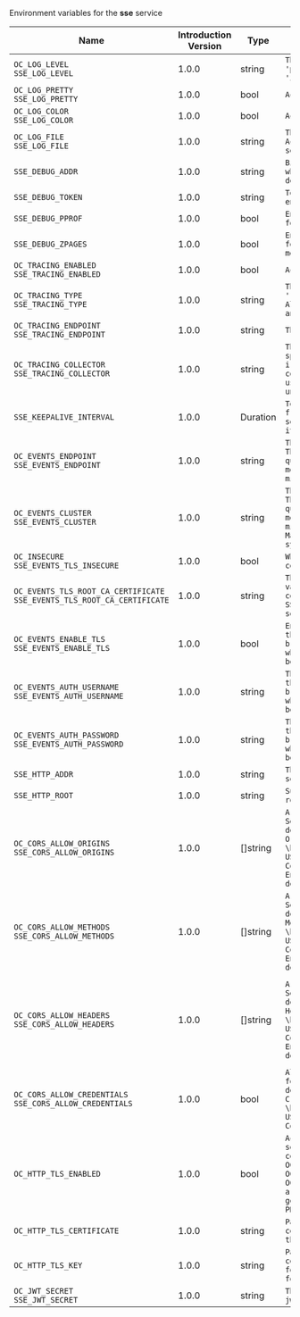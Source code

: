 Environment variables for the **sse** service

| Name | Introduction Version | Type | Description | Default Value |
|---|---|---|---|---|
|`OC_LOG_LEVEL`<br/>`SSE_LOG_LEVEL`| 1.0.0 |string|`The log level. Valid values are: 'panic', 'fatal', 'error', 'warn', 'info', 'debug', 'trace'.`||
|`OC_LOG_PRETTY`<br/>`SSE_LOG_PRETTY`| 1.0.0 |bool|`Activates pretty log output.`|false|
|`OC_LOG_COLOR`<br/>`SSE_LOG_COLOR`| 1.0.0 |bool|`Activates colorized log output.`|false|
|`OC_LOG_FILE`<br/>`SSE_LOG_FILE`| 1.0.0 |string|`The path to the log file. Activates logging to this file if set.`||
|`SSE_DEBUG_ADDR`| 1.0.0 |string|`Bind address of the debug server, where metrics, health, config and debug endpoints will be exposed.`|127.0.0.1:9139|
|`SSE_DEBUG_TOKEN`| 1.0.0 |string|`Token to secure the metrics endpoint.`||
|`SSE_DEBUG_PPROF`| 1.0.0 |bool|`Enables pprof, which can be used for profiling.`|false|
|`SSE_DEBUG_ZPAGES`| 1.0.0 |bool|`Enables zpages, which can be used for collecting and viewing in-memory traces.`|false|
|`OC_TRACING_ENABLED`<br/>`SSE_TRACING_ENABLED`| 1.0.0 |bool|`Activates tracing.`|false|
|`OC_TRACING_TYPE`<br/>`SSE_TRACING_TYPE`| 1.0.0 |string|`The type of tracing. Defaults to '', which is the same as 'jaeger'. Allowed tracing types are 'jaeger' and '' as of now.`||
|`OC_TRACING_ENDPOINT`<br/>`SSE_TRACING_ENDPOINT`| 1.0.0 |string|`The endpoint of the tracing agent.`||
|`OC_TRACING_COLLECTOR`<br/>`SSE_TRACING_COLLECTOR`| 1.0.0 |string|`The HTTP endpoint for sending spans directly to a collector, i.e. \http://jaeger-collector:14268/api/traces. Only used if the tracing endpoint is unset.`||
|`SSE_KEEPALIVE_INTERVAL`| 1.0.0 |Duration|`To prevent intermediate proxies from closing the SSE connection, send periodic SSE comments to keep it open.`|0s|
|`OC_EVENTS_ENDPOINT`<br/>`SSE_EVENTS_ENDPOINT`| 1.0.0 |string|`The address of the event system. The event system is the message queuing service. It is used as message broker for the microservice architecture.`|127.0.0.1:9233|
|`OC_EVENTS_CLUSTER`<br/>`SSE_EVENTS_CLUSTER`| 1.0.0 |string|`The clusterID of the event system. The event system is the message queuing service. It is used as message broker for the microservice architecture. Mandatory when using NATS as event system.`|opencloud-cluster|
|`OC_INSECURE`<br/>`SSE_EVENTS_TLS_INSECURE`| 1.0.0 |bool|`Whether to verify the server TLS certificates.`|false|
|`OC_EVENTS_TLS_ROOT_CA_CERTIFICATE`<br/>`SSE_EVENTS_TLS_ROOT_CA_CERTIFICATE`| 1.0.0 |string|`The root CA certificate used to validate the server's TLS certificate. If provided SSE_EVENTS_TLS_INSECURE will be seen as false.`||
|`OC_EVENTS_ENABLE_TLS`<br/>`SSE_EVENTS_ENABLE_TLS`| 1.0.0 |bool|`Enable TLS for the connection to the events broker. The events broker is the OpenCloud service which receives and delivers events between the services.`|false|
|`OC_EVENTS_AUTH_USERNAME`<br/>`SSE_EVENTS_AUTH_USERNAME`| 1.0.0 |string|`The username to authenticate with the events broker. The events broker is the OpenCloud service which receives and delivers events between the services.`||
|`OC_EVENTS_AUTH_PASSWORD`<br/>`SSE_EVENTS_AUTH_PASSWORD`| 1.0.0 |string|`The password to authenticate with the events broker. The events broker is the OpenCloud service which receives and delivers events between the services.`||
|`SSE_HTTP_ADDR`| 1.0.0 |string|`The bind address of the HTTP service.`|127.0.0.1:9135|
|`SSE_HTTP_ROOT`| 1.0.0 |string|`Subdirectory that serves as the root for this HTTP service.`|/|
|`OC_CORS_ALLOW_ORIGINS`<br/>`SSE_CORS_ALLOW_ORIGINS`| 1.0.0 |[]string|`A list of allowed CORS origins. See following chapter for more details: *Access-Control-Allow-Origin* at \https://developer.mozilla.org/en-US/docs/Web/HTTP/Headers/Access-Control-Allow-Origin. See the Environment Variable Types description for more details.`|[*]|
|`OC_CORS_ALLOW_METHODS`<br/>`SSE_CORS_ALLOW_METHODS`| 1.0.0 |[]string|`A list of allowed CORS methods. See following chapter for more details: *Access-Control-Request-Method* at \https://developer.mozilla.org/en-US/docs/Web/HTTP/Headers/Access-Control-Request-Method. See the Environment Variable Types description for more details.`|[GET]|
|`OC_CORS_ALLOW_HEADERS`<br/>`SSE_CORS_ALLOW_HEADERS`| 1.0.0 |[]string|`A list of allowed CORS headers. See following chapter for more details: *Access-Control-Request-Headers* at \https://developer.mozilla.org/en-US/docs/Web/HTTP/Headers/Access-Control-Request-Headers. See the Environment Variable Types description for more details.`|[Authorization Origin Content-Type Accept X-Requested-With X-Request-Id Ocs-Apirequest]|
|`OC_CORS_ALLOW_CREDENTIALS`<br/>`SSE_CORS_ALLOW_CREDENTIALS`| 1.0.0 |bool|`Allow credentials for CORS.See following chapter for more details: *Access-Control-Allow-Credentials* at \https://developer.mozilla.org/en-US/docs/Web/HTTP/Headers/Access-Control-Allow-Credentials.`|true|
|`OC_HTTP_TLS_ENABLED`| 1.0.0 |bool|`Activates TLS for the http based services using the server certifcate and key configured via OC_HTTP_TLS_CERTIFICATE and OC_HTTP_TLS_KEY. If OC_HTTP_TLS_CERTIFICATE is not set a temporary server certificate is generated - to be used with PROXY_INSECURE_BACKEND=true.`|false|
|`OC_HTTP_TLS_CERTIFICATE`| 1.0.0 |string|`Path/File name of the TLS server certificate (in PEM format) for the http services.`||
|`OC_HTTP_TLS_KEY`| 1.0.0 |string|`Path/File name for the TLS certificate key (in PEM format) for the server certificate to use for the http services.`||
|`OC_JWT_SECRET`<br/>`SSE_JWT_SECRET`| 1.0.0 |string|`The secret to mint and validate jwt tokens.`||
